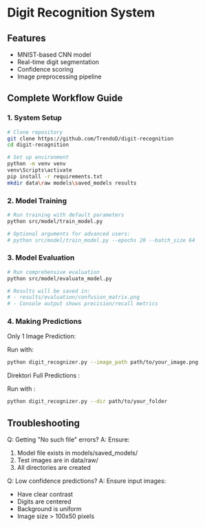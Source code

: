 # Digit Recognition System

## Features
- MNIST-based CNN model
- Real-time digit segmentation
- Confidence scoring
- Image preprocessing pipeline

## Complete Workflow Guide

### 1. System Setup
```bash
# Clone repository
git clone https://github.com/TrendoD/digit-recognition
cd digit-recognition

# Set up environment
python -m venv venv
venv\Scripts\activate
pip install -r requirements.txt
mkdir data\raw models\saved_models results
```

### 2. Model Training
```bash
# Run training with default parameters
python src/model/train_model.py

# Optional arguments for advanced users:
# python src/model/train_model.py --epochs 20 --batch_size 64
```

### 3. Model Evaluation
```bash
# Run comprehensive evaluation
python src/model/evaluate_model.py

# Results will be saved in:
# - results/evaluation/confusion_matrix.png
# - Console output shows precision/recall metrics
```

### 4. Making Predictions
Only 1 Image Prediction:

Run with:
```bash
python digit_recognizer.py --image_path path/to/your_image.png
```

Direktori Full Predictions :

Run with :
```bash
python digit_recognizer.py --dir path/to/your_folder
```


## Troubleshooting
Q: Getting "No such file" errors?
A: Ensure:
1. Model file exists in models/saved_models/
2. Test images are in data/raw/
3. All directories are created

Q: Low confidence predictions?
A: Ensure input images:
- Have clear contrast
- Digits are centered
- Background is uniform
- Image size > 100x50 pixels
